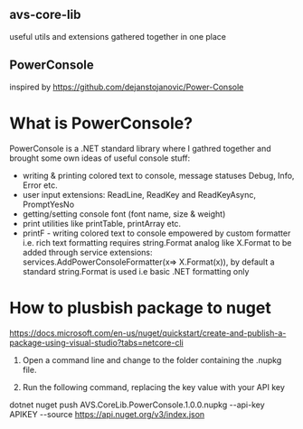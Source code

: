 ## avs-core-lib
useful utils and extensions gathered together in one place 

## PowerConsole

inspired by https://github.com/dejanstojanovic/Power-Console

# What is PowerConsole?
PowerConsole is a .NET standard library where I gathred together and brought some own ideas 
of useful console stuff: 
 - writing & printing colored text to console, message statuses Debug, Info, Error etc.
 - user input extensions: ReadLine, ReadKey and ReadKeyAsync, PromptYesNo
 - getting/setting console font (font name, size & weight)
 - print utilities like printTable, printArray etc. 
 - printF - writing colored text to console empowered by custom formatter i.e. rich text formatting
requires string.Format analog like X.Format to be added through service extensions: services.AddPowerConsoleFormatter(x=> X.Format(x)), 
by default a standard string.Format is used i.e basic .NET formatting only


# How to plusbish package to nuget

https://docs.microsoft.com/en-us/nuget/quickstart/create-and-publish-a-package-using-visual-studio?tabs=netcore-cli

1. Open a command line and change to the folder containing the .nupkg file.

2. Run the following command, replacing the key value with your API key

dotnet nuget push AVS.CoreLib.PowerConsole.1.0.0.nupkg --api-key APIKEY --source https://api.nuget.org/v3/index.json


